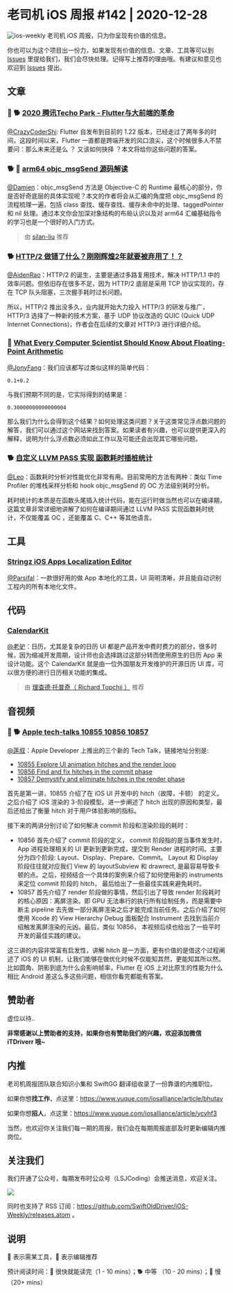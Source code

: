 # 老司机 iOS 周报 #142 | 2020-12-28

![ios-weekly](https://github.com/SwiftOldDriver/iOS-Weekly/blob/master/assets/ios-weekly.png?raw=true)
老司机 iOS 周报，只为你呈现有价值的信息。

你也可以为这个项目出一份力，如果发现有价值的信息、文章、工具等可以到 [Issues](https://github.com/SwiftOldDriver/iOS-Weekly/issues) 里提给我们，我们会尽快处理。记得写上推荐的理由哦。有建议和意见也欢迎到 [Issues](https://github.com/SwiftOldDriver/iOS-Weekly/issues) 提出。

## 文章

### 🌟 🐕 [2020 腾讯Techo Park - Flutter与大前端的革命](https://mp.weixin.qq.com/s/oflhVGs6lZBb--sOllMi8g)

[@CrazyCoderShi](https://github.com/CrazyCoderShi): Flutter 自发布到目前的 1.22 版本，已经走过了两年多的时间，这段时间以来，Flutter 一直都是跨端开发的风口浪尖，这个时候很多人不禁要问：那么未来还是么 ？ 又该如何抉择 ？本文将给你这些问题的答案。

### 🐕 🌟 [arm64 objc_msgSend 源码解读](https://www.jianshu.com/p/1972010b88d7)

[@Damien](https://github.com/ZengyiMa)：objc_msgSend 方法是 Objective-C 的 Runtime 最核心的部分，你是否好奇底层的具体实现呢？本文的作者将会从汇编的角度把 objc_msgSend 的流程梳理一遍，包括 class 查找、缓存查找、缓存未命中的处理、taggedPointer 和 nil 处理。通过本文你会加深对象结构的布局认识以及对 arm64 汇编基础指令的学习也是一个很好的入门方式。

> 由 [silan-liu](https://github.com/silan-liu) 推荐

### 🐕 [HTTP/2 做错了什么？刚刚辉煌2年就要被弃用了！？](https://mp.weixin.qq.com/s/DLmg_SGGx0iyXepuhQB8pg)

[@AidenRao](https://weibo.com/AidenRao)：HTTP/2 的诞生，主要是通过多路复用技术，解决 HTTP/1.1 中的效率问题。但依旧存在很多不足，因为 HTTP/2 底层是采用 TCP 协议实现的，存在 TCP 队头阻塞，三次握手耗时过长问题。

所以，HTTP/2 推出没多久，业内就开始大力投入 HTTP/3 的研发与推广，HTTP/3 选择了一种新的技术方案，基于 UDP 协议改造的 QUIC (Quick UDP Internet Connections)，作者会在后续的文章对 HTTP/3 进行详细介绍。

### 🐢 [What Every Computer Scientist Should Know About Floating-Point Arithmetic](https://floating-point-gui.de/)

[@JonyFang](https://github.com/JonyFang)：我们应该都写过类似这样的简单代码：
```
0.1+0.2
```
与我们预期不同的是，它实际得到的结果是：
```
0.30000000000000004
```
那么我们为什么会得到这个结果？如何处理这类问题？关于这类常见浮点数问题的解答，我们可以通过这个网站来找到答案。如果读者有兴趣，也可以提供更深入的解释，说明为什么浮点数必须如此工作以及可能还会出现其它哪些问题。

### 🐕 [自定义 LLVM PASS 实现 函数耗时插桩统计](https://blog.0x1306a94.com/docs/llvm/ch01/01/)

[@Leo](https://github.com/leomobiledeveloper)：函数耗时分析对性能优化非常有用。目前常用的方法有两种：类似 Time Profiler 的堆栈采样分析和 hook objc_msgSend 的 OC 方法级别耗时分析。

耗时统计的本质是在函数头尾插入统计代码，能在运行时做当然也可以在编译期，这篇文章非常详细地讲解了如何在编译期间通过 LLVM PASS 实现函数耗时统计，不仅能覆盖 OC ，还能覆盖 C、C++ 等其他语言。

## 工具

### [Stringz iOS Apps Localization Editor](https://github.com/mohakapt/Stringz)

[@Parsifal](https://github.com/ParsifalC)：一款很好用的做 App 本地化的工具，UI 简明清晰，并且能自动识别工程内的所有本地化文件。

## 代码

### [CalendarKit](https://github.com/richardtop/CalendarKit)

[@老驴](https://www.weibo.com/6090610445)：日历，尤其是复杂的日历 UI 都是产品开发中费时费力的部分，很多时候，因为缩减开发周期，设计师也会选择跳过这部分转而使用原生的日历 App 来设计功能。这个 CalendarKit 就是由一位外国朋友开发维护的开源日历 UI 库，可以很方便的进行日历相关功能的集成。

> 由 [理查德·托普奇（ Richard Topchii ）](https://github.com/richardtop) 推荐

## 音视频

### 🌟 🐕 [Apple tech-talks 10855 10856 10857](https://developer.apple.com/videos/play/tech-talks/10855)

[@莲叔](https://github.com/aaaron7)：Apple Developer 上推出的三个新的 Tech Talk，链接地址分别是:

* [10855 Explore UI animation hitches and the render loop](https://developer.apple.com/videos/play/tech-talks/10855)
* [10856 Find and fix hitches in the commit phase](https://developer.apple.com/videos/play/tech-talks/10856)
* [10857 Demystify and eliminate hitches in the render phase](https://developer.apple.com/videos/play/tech-talks/10857)

首先是第一讲，10855 介绍了在 iOS UI 开发中的 hitch（故障，卡顿） 的定义。 之后介绍了 iOS 渲染的 3-阶段模型。进一步阐述了 hitch 出现的原因和类型，最后还给出了衡量 hitch 对于用户体验影响的指标。

接下来的两讲分别讨论了如何解决 commit 阶段和渲染阶段的耗时：

* 10856 首先介绍了 commit 阶段的定义， commit 阶段指的是当事件发生时， App 进程处理相关的 UI 更新到更新完成，提交到 Render 进程的时间。主要分为四个阶段: Layout、Display、Prepare、Commit。 Layout 和 Display 阶段往往就对应我们 View 的 layoutSubview 和 drawrect, 是最容易导致卡顿的点。之后，视频结合一个具体的案例来介绍了如何使用新的 instruments 来定位 commit 阶段的 hitch， 最后给出了一些最佳实践来避免耗时。
* 10857 首先介绍了 render 阶段做的事情，然后引出了导致 render 阶段耗时的核心原因：离屏渲染。即 GPU 无法串行的执行所有绘制任务，而是需要中断主 pipeline 去先做一部分离屏渲染之后才能完成当前任务。之后介绍了如何使用 Xcode 的 View Hierarchy Debug 面板配合 Instrument 去找到当前介绍触发离屏渲染的元凶。最后，类似 10856， 本视频后续也给出了一些平时开发的最佳实践的建议。

这三讲的内容非常富有启发性，讲解 hitch 是一方面，更有价值的是借这个过程阐述了 iOS 的 UI 机制，让我们能够在做优化时候不仅能知其然，更能知其所以然。比如圆角、阴影到底为什么会影响帧率，Flutter 在 iOS 上对比原生的性能为什么相比 Android 差这么多这些问题，相信你看完都能有答案。

## 赞助者

虚位以待..

**非常感谢以上赞助者的支持，如果你也有赞助我们的兴趣，欢迎添加微信 iTDriverr 哦~**

## 内推

老司机周报团队联合知识小集和 SwiftGG 翻译组收录了一份靠谱的内推职位。

如果你想**找工作**，点这里：https://www.yuque.com/iosalliance/article/bhutav

如果你想**招人**，点这里：https://www.yuque.com/iosalliance/article/ycyhf3

当然，也欢迎你关注我们每一期的周报，我们会在每期周报底部及时更新编辑内推岗位。

## 关注我们

我们开通了公众号，每期发布时公众号（LSJCoding）会推送消息，欢迎关注。

![](https://github.com/SwiftOldDriver/iOS-Weekly/blob/master/assets/qrcode_for_wechat.jpg?raw=true)

同时也支持了 RSS 订阅：https://github.com/SwiftOldDriver/iOS-Weekly/releases.atom 。

## 说明

🚧 表示需某工具，🌟 表示编辑推荐

预计阅读时间：🐎 很快就能读完（1 - 10 mins）；🐕 中等 （10 - 20 mins）；🐢 慢（20+ mins）
